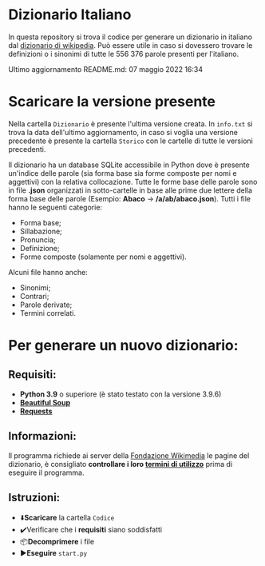 #   Dizionario Italiano

In questa repository si trova il codice per generare un dizionario in italiano dal <a href = "https://it.wiktionary.org/">dizionario di wikipedia</a>.
Può essere utile in caso si dovessero trovare le definizioni o i sinonimi di tutte le 556 376 parole presenti per l'italiano.

Ultimo aggiornamento README.md: 07 maggio 2022 16:34


#   Scaricare la versione presente

Nella cartella <code>Dizionario</code> è presente l'ultima versione creata. In <code>info.txt</code> si trova la data dell'ultimo aggiornamento, in caso si voglia una versione precedente è presente la cartella <code>Storico</code> con le cartelle di tutte le versioni precedenti.

Il dizionario ha un database SQLite accessibile in Python dove è presente un'indice delle parole (sia forma base sia forme composte per nomi e aggettivi) con la relativa collocazione.
Tutte le forme base delle parole sono in file <b>.json</b> organizzati in sotto-cartelle in base alle prime due lettere della forma base delle parole (Esempio: <b>Abaco</b> -> <b>/a/ab/abaco.json</b>).
Tutti i file hanno le seguenti categorie:
-   Forma base;
-   Sillabazione;
-   Pronuncia;
-   Definizione;
-   Forme composte (solamente per nomi e aggettivi).

Alcuni file hanno anche:
-   Sinonimi;
-   Contrari;
-   Parole derivate;
-   Termini correlati.

#   Per generare un nuovo dizionario:

##  Requisiti:
-   <b>Python 3.9</b> o superiore (è stato testato con la versione 3.9.6)
-   <a href = 'https://pypi.org/project/beautifulsoup4/'><b> Beautiful Soup </b></a>
-   <a href = 'https://pypi.org/project/requests/'><b> Requests </b></a>

##  Informazioni:
Il programma richiede ai server della <a href = 'https://wikimediafoundation.org/'>Fondazione Wikimedia</a> le pagine del dizionario, è consigliato <b>controllare i loro <a href = 'https://foundation.wikimedia.org/wiki/Terms_of_Use/en'>termini di utilizzo</a></b> prima di eseguire il programma.

##  Istruzioni:
-   ⬇️<b>Scaricare</b> la cartella <code>Codice</code>
-   ✔️Verificare che i <b>requisiti</b> siano soddisfatti
-   📦<b>Decomprimere</b> i file
-   ▶️<b>Eseguire</b> <code>start.py</code>
